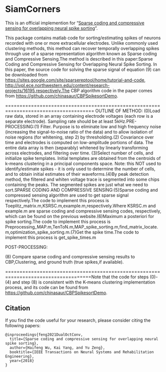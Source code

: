 # SiamCorners
This is an official implemention for “[Sparse coding and compressive sensing for overlapping neural spike sorting](https://ieeexplore.ieee.org/abstract/document/8387789/)”. 

This package contains matlab code for sorting/estimating spikes of
 neurons recorded with one or more extracellular electrodes.  Unlike
commonly used clustering methods, this method can recover temporally 
overlapping spikes through use of a sparse representation algorithm known as 
Sparse coding and Compressive Sensing.The method is described in this paper:Sparse Coding and Compressive Sensing for Overlapping Neural Spike Sorting. In this paper, the source code for solving the sparse signal of equation (9) can be downloaded from  https://sites.google.com/site/sparsereptool/home/tutorial-and-code, http://ivpl.ece.northwestern.edu/content/research-projects/16195,respectively.The CBP algorithm code in the paper comes from https://github.com/chinasaur/CBPSpikesortDemo.

=====================================================================================
OUTLINE OF METHOD: (0)Load raw data, stored in an array containing electrode voltages (each row is a separate electrode). Sampling rate should be at least 5kHz.PRE-PROCESSING:(1) Filter. Purpose is to eliminate low and high frequency noise (increasing the signal-to-noise ratio of the data) and to allow isolation of noise regions (for whitening, step 2) by thresholding.(2) Covariance over time and electrodes is computed on low-amplitude portions of data. The entire data array is then (separably) whitened by linearly transforming across electrodes, and filtering over time. (3)Select number of cells, and initialize spike templates. Initial templates are obtained from the centroids of k-means clustering in a principal components space. Note: this NOT used to identify/estimate spikes - it is only used to determine the number of cells, and to obtain initial estimates of their waveforms.(4)By peak detection method, the filtered and whiten voltage trace is segmented into some chips containing the peaks. The segmented spikes are just what we need to sort.SPARSE CODING AND COMPRESSIVE SENSING:(5)Sparse coding and compressed sensing algorithm are used to get sparse signal respectively.The code to implement this process is Toeplitz_matrix.m,KSRSC.m,example.m,respectively.Where KSRSC.m and example.m are sparse coding and compressive sensing codes, respectively, which can be found on the previous website.(6)Maximum a posteriori for spike sorting.The code to implement this process is Preprocessing_MAP.m,TenToN.m,MAP_spike_sorting.m,find_matrix_locate.m,optimization_spike_sorting.m.(7)Get the spike time.The code to implement this process is get_spike_times.m

 POST-PROCESSING:

(8) Compare sparse coding and compressive sensing results to CBP,Clustering, and ground truth (true spikes,if available).

====================================================================================Note that the code for steps (0)-(4) and step (8) is consistent with the K-means clustering implementation process, and its code can be found from https://github.com/chinasaur/CBPSpikesortDemo.
 
## Citation
If you find the code useful for your research, please consider citing the following papers:
```
@inproceedings{feng2021DualOctConv,
  title={Sparse coding and compressive sensing for overlapping neural spike sorting},
  author={Haifeng Wu, Kai Yang, and Yu Zeng},
  booktitle={IEEE Transactions on Neural Systems and Rehabilitation Engineering},
  year={2018}
}
